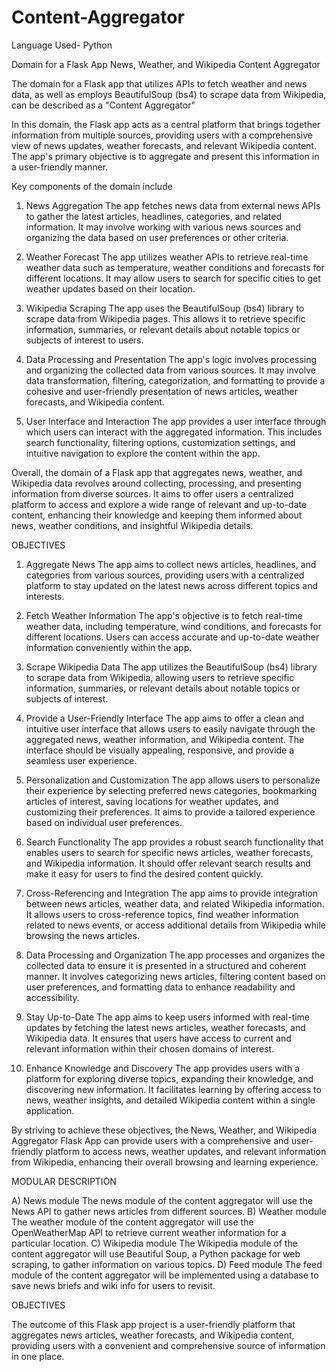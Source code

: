 # Content-Aggregator
Language Used- Python

Domain for a Flask App News, Weather, and Wikipedia Content Aggregator

The domain for a Flask app that utilizes APIs to fetch weather and news data, as well as employs BeautifulSoup (bs4) to scrape data from Wikipedia, can be described as a "Content Aggregator"

In this domain, the Flask app acts as a central platform that brings together information from multiple sources, providing users with a comprehensive view of news updates, weather forecasts, and relevant Wikipedia content. The app's primary objective is to aggregate and present this information in a user-friendly manner.

Key components of the domain include

1.	News Aggregation The app fetches news data from external news APIs to gather the latest articles, headlines, categories, and related information. It may involve working with various news sources and organizing the data based on user preferences or other criteria.

2.	Weather Forecast The app utilizes weather APIs to retrieve real-time weather data such as temperature, weather conditions and forecasts for different locations. It may allow users to search for specific cities to get weather updates based on their location.

3.	Wikipedia Scraping The app uses the BeautifulSoup (bs4) library to scrape data from Wikipedia pages. This allows it to retrieve specific information, summaries, or relevant details about notable topics or subjects of interest to users.

4.	Data Processing and Presentation The app's logic involves processing and organizing the collected data from various sources. It may involve data transformation, filtering, categorization, and formatting to provide a cohesive and user-friendly presentation of news articles, weather forecasts, and Wikipedia content.

5.	User Interface and Interaction The app provides a user interface through which users can interact with the aggregated information. This includes search functionality, filtering options, customization settings, and intuitive navigation to explore the content within the app.

Overall, the domain of a Flask app that aggregates news, weather, and Wikipedia data revolves around collecting, processing, and presenting information from diverse sources. It aims to offer users a centralized platform to access and explore a wide range of relevant and up-to-date content, enhancing their knowledge and keeping them informed about news, weather conditions, and insightful Wikipedia details.
 


OBJECTIVES

1.	Aggregate News The app aims to collect news articles, headlines, and categories from various sources, providing users with a centralized platform to stay updated on the latest news across different topics and interests.

2.	Fetch Weather Information The app's objective is to fetch real-time weather data, including temperature, wind conditions, and forecasts for different locations. Users can access accurate and up-to-date weather information conveniently within the app.

3.	Scrape Wikipedia Data The app utilizes the BeautifulSoup (bs4) library to scrape data from Wikipedia, allowing users to retrieve specific information, summaries, or relevant details about notable topics or subjects of interest.

4.	Provide a User-Friendly Interface The app aims to offer a clean and intuitive user interface that allows users to easily navigate through the aggregated news, weather information, and Wikipedia content. The interface should be visually appealing, responsive, and provide a seamless user experience.

5.	Personalization and Customization The app allows users to personalize their experience by selecting preferred news categories, bookmarking articles of interest, saving locations for weather updates, and customizing their preferences. It aims to provide a tailored experience based on individual user preferences.

6.	Search Functionality The app provides a robust search functionality that enables users to search for specific news articles, weather forecasts, and Wikipedia information. It should offer relevant search results and make it easy for users to find the desired content quickly.

7.	Cross-Referencing and Integration The app aims to provide integration between news articles, weather data, and related Wikipedia information. It allows users to cross-reference topics, find weather information related to news events, or access additional details from Wikipedia while browsing the news articles.


8.	Data Processing and Organization The app processes and organizes the collected data to ensure it is presented in a structured and coherent manner. It involves categorizing news articles, filtering content based on user preferences, and formatting data to enhance readability and accessibility.

9.	Stay Up-to-Date The app aims to keep users informed with real-time updates by fetching the latest news articles, weather forecasts, and Wikipedia data. It ensures that users have access to current and relevant information within their chosen domains of interest.

10.	Enhance Knowledge and Discovery The app provides users with a platform for exploring diverse topics, expanding their knowledge, and discovering new information. It facilitates learning by offering access to news, weather insights, and detailed Wikipedia content within a single application.
 


By striving to achieve these objectives, the News, Weather, and Wikipedia Aggregator Flask App can provide users with a comprehensive and user-friendly platform to access news, weather updates, and relevant information from Wikipedia, enhancing their overall browsing and learning experience.


MODULAR DESCRIPTION

A) News module The news module of the content aggregator will use the News API to gather news articles from different sources.
B) Weather module The weather module of the content aggregator will use the OpenWeatherMap API to retrieve current weather information for a particular location.
C) Wikipedia module The Wikipedia module of the content aggregator will use Beautiful Soup, a Python package for web scraping, to gather information on various topics.
D) Feed module The feed module of the content aggregator will be implemented using a database to save news briefs and wiki info for users to revisit.

OBJECTIVES

The outcome of this Flask app project is a user-friendly platform that aggregates news articles, weather forecasts, and Wikipedia content, providing users with a convenient and comprehensive source of information in one place.
